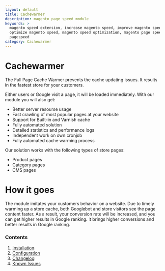 ```yaml
---
layout: default
title: Cachewarmer
description: magento page speed module
keywords: >
  magento speed extension, increase magento speed, improve magento speed,
  optimize magento speed, magento speed optimization, magento page speed module,
  pagespeed
category: Cachewarmer
---
```


# Cachewarmer

The Full Page Cache Warmer prevents the cache updating issues. It results in the fastest store for your customers.

Either users or Google visit a page, it will be loaded immediately. With our module you will also get:

- Better server resourse usage
- Fast crawling of most popular pages at your website
- Support for Built-in and Varnish cache
- Fully automated solution
- Detailed statistics and performance logs
- Independent work on own cronjob
- Fully automated cache warming process

Our solution works with the following types of store pages:

 - Product pages
 - Category pages
 - CMS pages

# How it goes

The module imitates your customers behavior on a website. Due to timely warming up a store cache, both Googlebot and store visitors see the page content faster. As a result, your conversion rate will be increased, and you can get higher results in Google ranking. It brings higher conversions and better results in Google ranking.

### Contents

1. [Installation](installation/)
2. [Configuration](configuration/)
3. [Changelog](changelog/)
4. [Known Issues](known-issues/)
